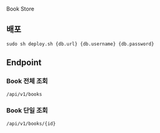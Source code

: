 Book Store

## 배포

```shell
sudo sh deploy.sh {db.url} {db.username} {db.password}
```

## Endpoint
### Book 전체 조회
`/api/v1/books`

### Book 단일 조회
`/api/v1/books/{id}`